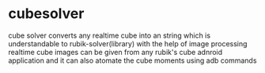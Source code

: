 # cubesolver
cube solver converts any realtime cube into an string which is understandable to rubik-solver(library) with the help of image processing
realtime cube images can be given from any rubik's cube adnroid application and it can also atomate the cube moments using adb commands
